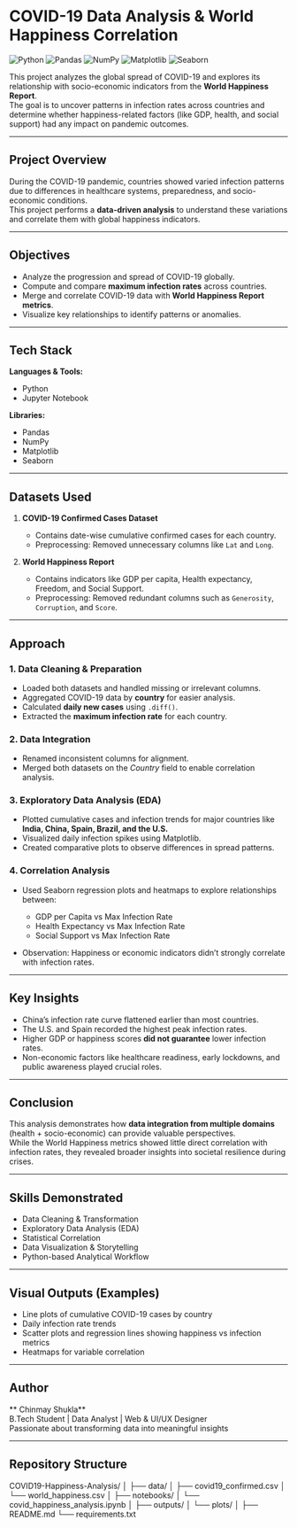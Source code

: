 #  COVID-19 Data Analysis & World Happiness Correlation

![Python](https://img.shields.io/badge/Python-3.11-blue?logo=python&logoColor=white)
![Pandas](https://img.shields.io/badge/Pandas-1.6.2-blue?logo=pandas&logoColor=white)
![NumPy](https://img.shields.io/badge/NumPy-1.26.1-orange?logo=numpy&logoColor=white)
![Matplotlib](https://img.shields.io/badge/Matplotlib-3.8.1-red?logo=matplotlib&logoColor=white)
![Seaborn](https://img.shields.io/badge/Seaborn-0.13.3-blueviolet?logo=seaborn&logoColor=white)

This project analyzes the global spread of COVID-19 and explores its relationship with socio-economic indicators from the **World Happiness Report**.  
The goal is to uncover patterns in infection rates across countries and determine whether happiness-related factors (like GDP, health, and social support) had any impact on pandemic outcomes.

---

##  Project Overview

During the COVID-19 pandemic, countries showed varied infection patterns due to differences in healthcare systems, preparedness, and socio-economic conditions.  
This project performs a **data-driven analysis** to understand these variations and correlate them with global happiness indicators.

---

##  Objectives

- Analyze the progression and spread of COVID-19 globally.
- Compute and compare **maximum infection rates** across countries.
- Merge and correlate COVID-19 data with **World Happiness Report metrics**.
- Visualize key relationships to identify patterns or anomalies.

---

##  Tech Stack

**Languages & Tools:**  
- Python  
- Jupyter Notebook  

**Libraries:**  
- Pandas  
- NumPy  
- Matplotlib  
- Seaborn  

---

##  Datasets Used

1. **COVID-19 Confirmed Cases Dataset**  
   - Contains date-wise cumulative confirmed cases for each country.  
   - Preprocessing: Removed unnecessary columns like `Lat` and `Long`.

2. **World Happiness Report**  
   - Contains indicators like GDP per capita, Health expectancy, Freedom, and Social Support.  
   - Preprocessing: Removed redundant columns such as `Generosity`, `Corruption`, and `Score`.

---

##  Approach

### 1. Data Cleaning & Preparation
- Loaded both datasets and handled missing or irrelevant columns.  
- Aggregated COVID-19 data by **country** for easier analysis.  
- Calculated **daily new cases** using `.diff()`.  
- Extracted the **maximum infection rate** for each country.

### 2. Data Integration
- Renamed inconsistent columns for alignment.  
- Merged both datasets on the *Country* field to enable correlation analysis.

### 3. Exploratory Data Analysis (EDA)
- Plotted cumulative cases and infection trends for major countries like **India, China, Spain, Brazil, and the U.S.**  
- Visualized daily infection spikes using Matplotlib.  
- Created comparative plots to observe differences in spread patterns.

### 4. Correlation Analysis
- Used Seaborn regression plots and heatmaps to explore relationships between:  
  - GDP per Capita vs Max Infection Rate  
  - Health Expectancy vs Max Infection Rate  
  - Social Support vs Max Infection Rate  

- Observation: Happiness or economic indicators didn’t strongly correlate with infection rates.

---

##  Key Insights

- China’s infection rate curve flattened earlier than most countries.  
- The U.S. and Spain recorded the highest peak infection rates.  
- Higher GDP or happiness scores **did not guarantee** lower infection rates.  
- Non-economic factors like healthcare readiness, early lockdowns, and public awareness played crucial roles.

---

##  Conclusion

This analysis demonstrates how **data integration from multiple domains** (health + socio-economic) can provide valuable perspectives.  
While the World Happiness metrics showed little direct correlation with infection rates, they revealed broader insights into societal resilience during crises.

---

##  Skills Demonstrated

- Data Cleaning & Transformation  
- Exploratory Data Analysis (EDA)  
- Statistical Correlation  
- Data Visualization & Storytelling  
- Python-based Analytical Workflow

---

##  Visual Outputs (Examples)

- Line plots of cumulative COVID-19 cases by country  
- Daily infection rate trends  
- Scatter plots and regression lines showing happiness vs infection metrics  
- Heatmaps for variable correlation

---

##  Author

** Chinmay Shukla**  
B.Tech Student | Data Analyst | Web & UI/UX Designer  
Passionate about transforming data into meaningful insights  

---

##  Repository Structure

COVID19-Happiness-Analysis/
│
├── data/
│ ├── covid19_confirmed.csv
│ └── world_happiness.csv
│
├── notebooks/
│ └── covid_happiness_analysis.ipynb
│
├── outputs/
│ └── plots/
│
├── README.md
└── requirements.txt

